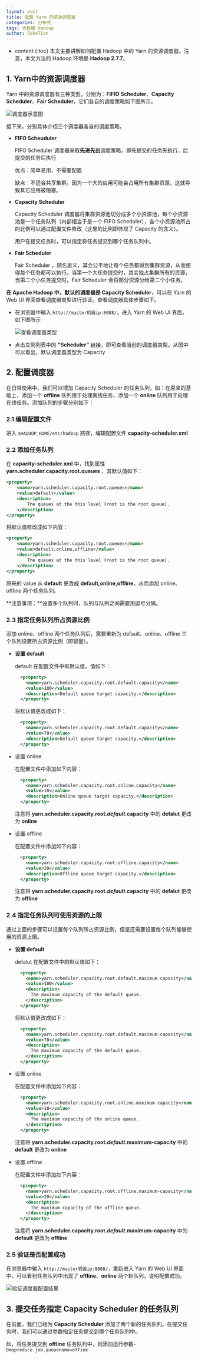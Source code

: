 ```yaml
---
layout: post
title: 配置 Yarn 的资源调度器
categories: 分布式
tags: 大数据 Hadoop
author: ZekeTian
---
```






* content
{:toc}
本文主要讲解如何配置 Hadoop 中的 Yarn 的资源调度器。注意，本文方法的 Hadoop 环境是 **Hadoop 2.7.7**。



## 1. Yarn中的资源调度器

Yarn 中的资源调度器有三种类型，分别为：**FIFIO Scheduler**、**Capacity Scheduler**、**Fair Scheduler**，它们各自的调度策略如下图所示。

![调度器示意图](https://zeke-images.oss-cn-hongkong.aliyuncs.com/blog/2021-05-29-yarn-scheduler-configuration-img1.png)

接下来，分别具体介绍三个调度器各自的调度策略。

- **FIFO Scheuduler**

  FIFO Scheduler 调度器采取**先进先出**调度策略，即先提交的任务先执行，后提交的任务后执行

  优点：简单易用，不需要配置

  缺点：不适合共享集群。因为一个大的应用可能会占用所有集群资源，这就导致其它应用被阻塞。

- **Capacity Scheduler**

  Capacity Scheduler 调度器将集群资源池切分成多个小资源池，每个小资源池是一个任务队列（内部相当于是一个 FIFO Scheduler），各个小资源池所占的比例可以通过配置文件修改（这里的比例即体现了 Capacity 的含义）。

  用户在提交任务时，可以指定将任务提交到哪个任务队列中。

- **Fair Scheduler**

  Fair Scheduler ，顾名思义，其会公平地让每个任务都得到集群资源，从而使得每个任务都可以执行。当第一个大任务提交时，其会独占集群所有的资源，当第二个小任务提交时，Fair Scheduler 会将部分资源分给第二个小任务。

**在 Apache Hadoop 中，默认的调度器是 Capacity Scheduler**，可以在 Yarn 的 Web UI 界面查看调度器类型进行验证。查看调度器具体步骤如下。

- 在浏览器中输入 `http://master机器ip:8088/`，进入 Yarn 的 Web UI 界面，如下图所示

  ![查看调度器类型](https://zeke-images.oss-cn-hongkong.aliyuncs.com/blog/2021-05-29-yarn-scheduler-configuration-img2.png)

- 点击左侧列表中的 **“Scheduler”** 链接，即可查看当前的调度器类型。从图中可以看出，默认调度器类型为 Capacity



## 2. 配置调度器

在日常使用中，我们可以增加 Capacity Scheduler 的任务队列，如：在原来的基础上，添加一个 **offline** 队列用于处理离线任务，添加一个 **online** 队列用于处理在线任务。添加队列的步骤分别如下：

### 2.1 编辑配置文件

进入 `$HADOOP_HOME/etc/hadoop` 路径，编辑配置文件 **capacity-scheduler.xml**

### 2.2 添加任务队列

在 **capacity-scheduler.xml** 中，找到属性 **yarn.scheduler.capacity.root.queues** ，其默认值如下：

```xml
<property>
    <name>yarn.scheduler.capacity.root.queues</name>
    <value>default</value>
    <description>
        The queues at the this level (root is the root queue).
    </description>
</property>
```

将默认值修改成如下内容：

```xml
<property>
    <name>yarn.scheduler.capacity.root.queues</name>
    <value>default,online,offline</value>
    <description>
        The queues at the this level (root is the root queue).
    </description>
</property>
```

原来的 value 从 **default** 更改成 **default,online,offline**，从而添加 online、offline 两个任务队列。

**注意事项：**设置多个队列时，队列与队列之间需要用逗号分隔。

### 2.3 指定任务队列所占资源比例

添加 online、offline 两个任务队列后，需要重新为 default、online、offline 三个队列设置所占资源比例（即容量）。

- **设置 default**

  default 在配置文件中有默认值，值如下：

  ```xml
    <property>
      <name>yarn.scheduler.capacity.root.default.capacity</name>
      <value>100</value>
      <description>Default queue target capacity.</description>
    </property>
  ```

  将默认值更改成如下：

  ```xml
    <property>
      <name>yarn.scheduler.capacity.root.default.capacity</name>
      <value>70</value>
      <description>Default queue target capacity.</description>
    </property>
  ```

- 设置 online

  在配置文件中添加如下内容：

  ```xml
    <property>
      <name>yarn.scheduler.capacity.root.online.capacity</name>
      <value>10</value>
      <description>Online queue target capacity.</description>
    </property>
  ```

  注意将 **yarn.scheduler.capacity.root.*default*.capacity** 中的 **defalut** 更改为 **online**

- 设置 offline

  在配置文件中添加如下内容：

  ```xml
    <property>
      <name>yarn.scheduler.capacity.root.offline.capacity</name>
      <value>20</value>
      <description>Offline queue target capacity.</description>
    </property>
  ```

  注意将 **yarn.scheduler.capacity.root.*default*.capacity** 中的 **defalut** 更改为 **offline**

### 2.4 指定任务队列可使用资源的上限

通过上面的步骤可以设置每个队列所占资源比例，但是还需要设置每个队列能够使用的资源上限。

- **设置 default**

  defalut 在配置文件中的默认值如下：

  ```xml
    <property>
      <name>yarn.scheduler.capacity.root.default.maximum-capacity</name>
      <value>100</value>
      <description>
        The maximum capacity of the default queue.
      </description>
    </property>
  ```

  将默认值更改成如下：

  ```xml
    <property>
      <name>yarn.scheduler.capacity.root.default.maximum-capacity</name>
      <value>70</value>
      <description>
        The maximum capacity of the default queue.
      </description>
    </property>
  ```

- 设置 online

  在配置文件中添加如下内容：

  ```xml
    <property>
      <name>yarn.scheduler.capacity.root.online.maximum-capacity</name>
      <value>10</value>
      <description>
        The maximum capacity of the online queue.
      </description>
    </property>
  ```

  注意将 **yarn.scheduler.capacity.root.*default*.maximum-capacity** 中的 **default** 更改为 **online**

- 设置 offline

  在配置文件中添加如下内容：

  ```xml
    <property>
      <name>yarn.scheduler.capacity.root.offline.maximum-capacity</name>
      <value>20</value>
      <description>
        The maximum capacity of the offline queue.
      </description>
    </property>
  ```

  注意将 **yarn.scheduler.capacity.root.*default*.maximum-capacity** 中的 **default** 更改为 **offline**

### 2.5 验证是否配置成功

在浏览器中输入 `http://master机器ip:8088/`，重新进入 Yarn 的 Web UI 界面中，可以看到任务队列中出现了 **offline**、**online** 两个新队列，说明配置成功。

![验证调度器配置结果](https://zeke-images.oss-cn-hongkong.aliyuncs.com/blog/2021-05-29-yarn-scheduler-configuration-img3.png)

## 3. 提交任务指定 Capacity Scheduler 的任务队列

在前面，我们已经为 **Capacity Scheduler** 添加了两个新的任务队列。在提交任务时，我们可以通过参数指定任务提交到哪个任务队列中。

如，将任务提交到 **offline** 任务队列中，则添加运行参数`-Dmapreduce.job.queuename=offine`

